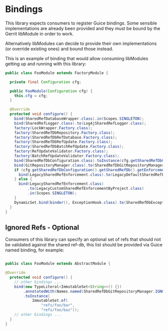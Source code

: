 
Bindings
=========================

This library expects consumers to register Guice bindings.
Some sensible implementations are already been provided and they must be bound
by the Gerrit libModule in order to work.

Alternatively libModules can decide to provide their own implementations (or
override existing ones) and bound those instead.

This is an example of binding that would allow consuming libModules getting up and
running with this library:

```java
public class FooModule extends FactoryModule {

  private final Configuration cfg;

  public FooModule(Configuration cfg) {
    this.cfg = cfg;
  }

  @Override
  protected void configure() {
    bind(SharedRefDatabaseWrapper.class).in(Scopes.SINGLETON);
    bind(SharedRefLogger.class).to(Log4jSharedRefLogger.class);
    factory(LockWrapper.Factory.class);
    factory(SharedRefDbRepository.Factory.class);
    factory(SharedRefDbRefDatabase.Factory.class);
    factory(SharedRefDbRefUpdate.Factory.class);
    factory(SharedRefDbBatchRefUpdate.Factory.class);
    factory(RefUpdateValidator.Factory.class);
    factory(BatchRefUpdateValidator.Factory.class);
    bind(SharedRefDbConfiguration.class).toInstance(cfg.getSharedRefDbConfiguration());
    bind(GitRepositoryManager.class).to(SharedRefDbGitRepositoryManager.class);
    if (cfg.getSharedRefDbConfiguration().getSharedRefDb().getEnforcementRules().isEmpty()) {
      bind(LegacySharedRefEnforcement.class).to(LegacyDefaultSharedRefEnforcement.class).in(Scopes.SINGLETON);
    } else {
      bind(LegacySharedRefEnforcement.class)
          .to(LegacyCustomSharedRefEnforcementByProject.class)
          .in(Scopes.SINGLETON);
    }
    DynamicSet.bind(binder(), ExceptionHook.class).to(SharedRefDbExceptionHook.class);
  }
}
```

## Ignored Refs - Optional

Consumers of this library can specify an optional set of refs that should not
be validated against the shared ref-db, this list should be provided via Guice
named binding, for example:

```java

public class FooModule extends AbstractModule {

@Override
  protected void configure() {
    // other bindings ...
    bind(new TypeLiteral<ImmutableSet<String>>() {})
        .annotatedWith(Names.named(SharedRefDbGitRepositoryManager.IGNORED_REFS))
        .toInstance(
            ImmutableSet.of(
                "refs/foo/bar",
                "refs/foo/baz"));
    // other bindings ...
  }
}
```